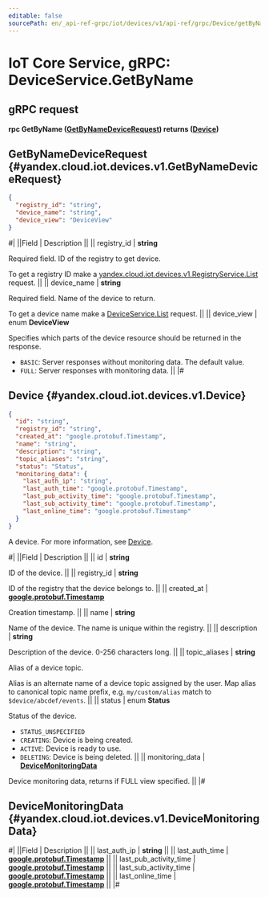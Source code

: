 ```yaml
---
editable: false
sourcePath: en/_api-ref-grpc/iot/devices/v1/api-ref/grpc/Device/getByName.md
---
```


# IoT Core Service, gRPC: DeviceService.GetByName

## gRPC request

**rpc GetByName ([GetByNameDeviceRequest](#yandex.cloud.iot.devices.v1.GetByNameDeviceRequest)) returns ([Device](#yandex.cloud.iot.devices.v1.Device))**

## GetByNameDeviceRequest {#yandex.cloud.iot.devices.v1.GetByNameDeviceRequest}

```json
{
  "registry_id": "string",
  "device_name": "string",
  "device_view": "DeviceView"
}
```

#|
||Field | Description ||
|| registry_id | **string**

Required field. ID of the registry to get device.

To get a registry ID make a [yandex.cloud.iot.devices.v1.RegistryService.List](/docs/iot-core/api-ref/grpc/Registry/list#List) request. ||
|| device_name | **string**

Required field. Name of the device to return.

To get a device name make a [DeviceService.List](/docs/iot-core/api-ref/grpc/Device/list#List) request. ||
|| device_view | enum **DeviceView**

Specifies which parts of the device resource should be returned
in the response.

- `BASIC`: Server responses without monitoring data.
The default value.
- `FULL`: Server responses with monitoring data. ||
|#

## Device {#yandex.cloud.iot.devices.v1.Device}

```json
{
  "id": "string",
  "registry_id": "string",
  "created_at": "google.protobuf.Timestamp",
  "name": "string",
  "description": "string",
  "topic_aliases": "string",
  "status": "Status",
  "monitoring_data": {
    "last_auth_ip": "string",
    "last_auth_time": "google.protobuf.Timestamp",
    "last_pub_activity_time": "google.protobuf.Timestamp",
    "last_sub_activity_time": "google.protobuf.Timestamp",
    "last_online_time": "google.protobuf.Timestamp"
  }
}
```

A device. For more information, see [Device](/docs/iot-core/concepts/index#device).

#|
||Field | Description ||
|| id | **string**

ID of the device. ||
|| registry_id | **string**

ID of the registry that the device belongs to. ||
|| created_at | **[google.protobuf.Timestamp](https://developers.google.com/protocol-buffers/docs/reference/google.protobuf#timestamp)**

Creation timestamp. ||
|| name | **string**

Name of the device. The name is unique within the registry. ||
|| description | **string**

Description of the device. 0-256 characters long. ||
|| topic_aliases | **string**

Alias of a device topic.

Alias is an alternate name of a device topic assigned by the user. Map alias to canonical topic name prefix, e.g. `my/custom/alias` match to `$device/abcdef/events`. ||
|| status | enum **Status**

Status of the device.

- `STATUS_UNSPECIFIED`
- `CREATING`: Device is being created.
- `ACTIVE`: Device is ready to use.
- `DELETING`: Device is being deleted. ||
|| monitoring_data | **[DeviceMonitoringData](#yandex.cloud.iot.devices.v1.DeviceMonitoringData)**

Device monitoring data, returns if FULL view specified. ||
|#

## DeviceMonitoringData {#yandex.cloud.iot.devices.v1.DeviceMonitoringData}

#|
||Field | Description ||
|| last_auth_ip | **string** ||
|| last_auth_time | **[google.protobuf.Timestamp](https://developers.google.com/protocol-buffers/docs/reference/google.protobuf#timestamp)** ||
|| last_pub_activity_time | **[google.protobuf.Timestamp](https://developers.google.com/protocol-buffers/docs/reference/google.protobuf#timestamp)** ||
|| last_sub_activity_time | **[google.protobuf.Timestamp](https://developers.google.com/protocol-buffers/docs/reference/google.protobuf#timestamp)** ||
|| last_online_time | **[google.protobuf.Timestamp](https://developers.google.com/protocol-buffers/docs/reference/google.protobuf#timestamp)** ||
|#
